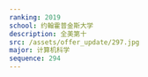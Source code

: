 ```yaml
---
ranking: 2019
school: 约翰霍普金斯大学
description: 全美第十
src: /assets/offer_update/297.jpg
major: 计算机科学
sequence: 294
---
```

